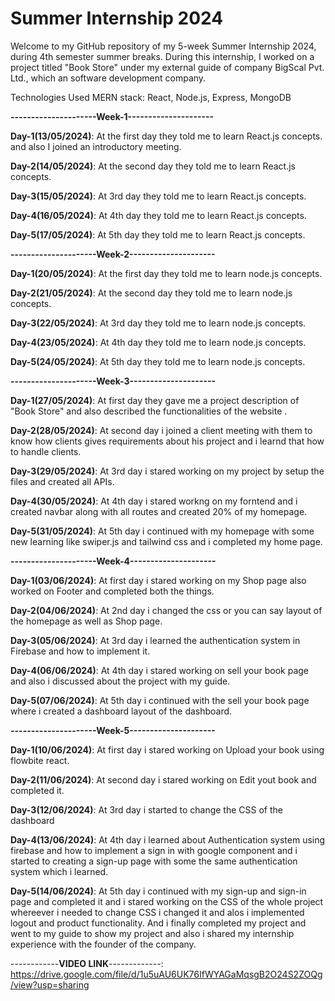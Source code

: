 # Summer Internship 2024
Welcome to my GitHub repository of my 5-week Summer Internship 2024, during 4th semester summer breaks. During this internship, I worked on a project titled "Book Store" under my external guide of company BigScal Pvt. Ltd., which an software development company.

Technologies Used
MERN stack: React, Node.js, Express, MongoDB

**---------------------Week-1---------------------**

**Day-1(13/05/2024)**:
At the first day they told me to learn React.js concepts. and also I joined an introductory meeting.

**Day-2(14/05/2024)**:
At the second day they told me to learn React.js concepts.

**Day-3(15/05/2024)**:
At 3rd day they told me to learn React.js concepts.

**Day-4(16/05/2024)**:
At 4th day they told me to learn React.js concepts.

**Day-5(17/05/2024)**:
At 5th day they told me to learn React.js concepts.

**---------------------Week-2---------------------**

**Day-1(20/05/2024)**:
At the first day they told me to learn node.js concepts.

**Day-2(21/05/2024)**:
At the second day they told me to learn node.js concepts.

**Day-3(22/05/2024)**:
At 3rd day they told me to learn node.js concepts.

**Day-4(23/05/2024)**:
At 4th day they told me to learn node.js concepts.

**Day-5(24/05/2024)**:
At 5th day they told me to learn node.js concepts.

**---------------------Week-3---------------------**

**Day-1(27/05/2024)**:
At first day they gave me a project description of "Book Store" and also described the functionalities of the website .

**Day-2(28/05/2024)**:
At second day i joined a client meeting with them to know how clients gives requirements about his project and i learnd that how to handle clients.

**Day-3(29/05/2024)**:
At 3rd day i stared working on my project by setup the files and created all APIs.

**Day-4(30/05/2024)**:
At 4th day i stared workng on my forntend and i created navbar along with all routes and created 20% of my homepage.

**Day-5(31/05/2024)**:
At 5th day i continued with my homepage with some new learning like swiper.js and tailwind css and i completed my home page.


**---------------------Week-4---------------------**

**Day-1(03/06/2024)**:
At first day i stared working on my Shop page also worked on Footer and completed both the things.

**Day-2(04/06/2024)**:
At 2nd day i changed the css or you can say layout of the homepage as well as Shop page.

**Day-3(05/06/2024)**:
At 3rd day i learned the authentication system in Firebase and how to implement it.

**Day-4(06/06/2024)**:
At 4th day i stared working on sell your book page and also i discussed about the project with my guide.

**Day-5(07/06/2024)**:
At 5th day i continued with the sell your book page where i created a dashboard layout of the dashboard.

**---------------------Week-5---------------------**

**Day-1(10/06/2024)**:
At first day i stared working on Upload your book using flowbite react.

**Day-2(11/06/2024)**:
At second day i stared working on Edit yout book and completed it.

**Day-3(12/06/2024)**:
At 3rd day i started to change the CSS of the dashboard

**Day-4(13/06/2024)**:
At 4th day i learned about Authentication system using firebase and how to implement a sign in with google component and i started to creating a sign-up page with some the same authentication system which i learned.

**Day-5(14/06/2024)**:
At 5th day i continued with my sign-up and sign-in page and completed it and i stared working on the CSS of the whole project whereever i needed to change CSS i changed it and alos i implemented logout and product functionality. And i finally completed my project and went to my guide to show my project and also i shared my internship experience with the founder of the company.


------------**VIDEO LINK**-------------:
https://drive.google.com/file/d/1u5uAU6UK76IfWYAGaMqsgB2O24S2ZOQg/view?usp=sharing
